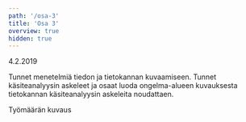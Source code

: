 ```yaml
---
path: '/osa-3'
title: 'Osa 3'
overview: true
hidden: true
---
```


<deadline>4.2.2019</deadline>


Tunnet menetelmiä tiedon ja tietokannan kuvaamiseen. Tunnet käsiteanalyysin askeleet ja osaat luoda ongelma-alueen kuvauksesta tietokannan käsiteanalyysin askeleita noudattaen.


<please-login></please-login>

<pages-in-this-section></pages-in-this-section>


Työmäärän kuvaus


<exercises-in-this-section></exercises-in-this-section>
